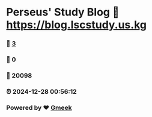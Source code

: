 # Perseus' Study Blog :link: https://blog.lscstudy.us.kg 
### :page_facing_up: [3](https://blog.lscstudy.us.kg/tag.html) 
### :speech_balloon: 0 
### :hibiscus: 20098 
### :alarm_clock: 2024-12-28 00:56:12 
### Powered by :heart: [Gmeek](https://github.com/Meekdai/Gmeek)
